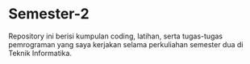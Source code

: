 # Semester-2
Repository ini berisi kumpulan coding, latihan, serta tugas-tugas pemrograman yang saya kerjakan selama perkuliahan semester dua di Teknik Informatika.
